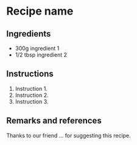 # Recipe name

## Ingredients

* 300g ingredient 1
* 1/2 tbsp ingredient 2

## Instructions

1. Instruction 1.
1. Instruction 2.
1. Instruction 3.

## Remarks and references

Thanks to our friend ... for suggesting this recipe.
